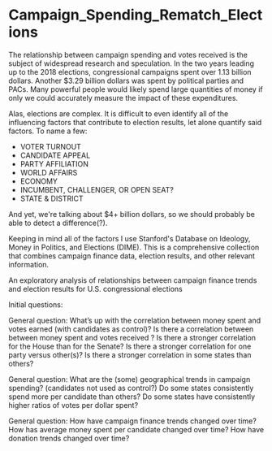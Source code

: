 # Campaign_Spending_Rematch_Elections

The relationship between campaign spending and votes received is the subject of widespread research and speculation. In the two years leading up to the 2018 elections, congressional campaigns spent over 1.13 billion dollars. Another $3.29 billion dollars was spent by political parties and PACs. Many powerful people would likely spend large quantities of money if only we could accurately measure the impact of these expenditures. 
 
Alas, elections are complex. It is difficult to even identify all of the influencing factors that contribute to election results, let alone quantify said factors. To name a few: 

* VOTER TURNOUT
* CANDIDATE APPEAL
* PARTY AFFILIATION
* WORLD AFFAIRS
* ECONOMY
* INCUMBENT, CHALLENGER, OR OPEN SEAT?
* STATE & DISTRICT

And yet, we're talking about $4+ billion dollars, so we should probably be able to detect a difference(?).

Keeping in mind all of the factors 
I use Stanford's Database on Ideology, Money in Politics, and Elections (DIME). This is a comprehensive collection that combines campaign finance data, election results, and other relevant information.

An exploratory analysis of relationships between campaign finance trends and election results for U.S. congressional elections

Initial questions:

General question: What’s up with the correlation between money spent and votes earned (with candidates as control)? Is there a correlation between between money spent and votes received ? Is there a stronger correlation for the House than for the Senate? Is there a stronger correlation for one party versus other(s)? Is there a stronger correlation in some states than others?

General question: What are the (some) geographical trends in campaign spending? (candidates not used as control?) Do some states consistently spend more per candidate than others? Do some states have consistently higher ratios of votes per dollar spent?

General question: How have campaign finance trends changed over time? How has average money spent per candidate changed over time? How have donation trends changed over time?
